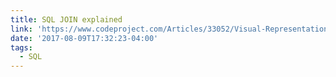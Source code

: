 ```yaml
---
title: SQL JOIN explained
link: 'https://www.codeproject.com/Articles/33052/Visual-Representation-of-SQL-Joins'
date: '2017-08-09T17:32:23-04:00'
tags:
  - SQL
---
```


